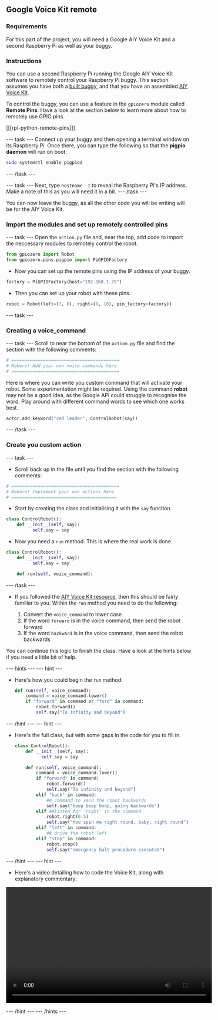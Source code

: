 ## Google Voice Kit remote

### Requirements
For this part of the project, you will need a Google AIY Voice Kit and a second Raspberry Pi as well as your buggy.

### Instructions
You can use a second Raspberry Pi running the Google AIY Voice Kit software to remotely control your Raspberry Pi buggy. This section assumes you have both a [built buggy](../projects/build-a-buggy), and that you have an assembled [AIY Voice Kit](../projects/rpi-python-google-aiy).

To control the buggy, you can use a feature in the `gpiozero` module called **Remote Pins**. Have a look at the section below to learn more about how to remotely use GPIO pins.

[[[rpi-python-remote-pins]]]

--- task ---
Connect up your buggy and then opening a terminal window on its Raspberry Pi. Once there, you can type the following so that the **pigpio daemon** will run on boot:

```bash
sudo systemctl enable pigpiod
```
--- /task ---

--- task ---
Next, type `hostname -I` to reveal the Raspberry Pi's IP address. Make a note of this as you will need it in a bit.
--- /task ---	


You can now leave the buggy, as all the other code you will be writing will be for the AIY Voice Kit.
	
### Import the modules and set up remotely controlled pins

--- task ---
Open the `action.py` file and, near the top, add code to import the neccessary modules to remotely control the robot.

```python
from gpiozero import Robot
from gpiozero.pins.pigpio import PiGPIOFactory
```

- Now you can set up the remote pins using the IP address of your buggy.

```python
factory = PiGPIOFactory(host="192.168.1.79")

```

- Then you can set up your robot with these pins.

```python
robot = Robot(left=(7, 8), right=(9, 10), pin_factory=factory))
```
--- task ---
### Creating a voice_command

--- task ---
Scroll to near the bottom of the `action.py` file and find the section with the following comments:

```python
# =========================================
# Makers! Add your own voice commands here.
# =========================================
```
Here is where you can write you custom command that will activate your robot. Some experimentation might be required. Using the command **robot** may not be a good idea, as the Google API could struggle to recognise the word. Play around with different command words to see which one works best.

```python
actor.add_keyword("red leader", ControlRobot(say))
```
--- /task ---

### Create you custom action

--- task ---
- Scroll back up in the file until you find the section with the following comments:

```python
# =========================================
# Makers! Implement your own actions here.
# ========================================
```

- Start by creating the class and initialising it with the `say` function.

```python
class ControlRobot():
	def __init__(self, say):
		  self.say = say
```

- Now you need a `run` method. This is where the real work is done.

```python
class ControlRobot():
	def __init__(self, say):
		  self.say = say

	def run(self, voice_command):
```
--- /task ---


- If you followed the [AIY Voice Kit resource](../projects/rpi-python-google-aiy), then this should be fairly familiar to you. Within the `run` method you need to do the following:

  1. Convert the `voice_command` to lower case
  1. If the word `forward` is in the voice command, then send the robot forward
  1. If the word `backward` is in the voice command, then send the robot backwards
  
You can continue this logic to finish the class. Have a look at the hints below if you need a little bit of help.

--- hints --- --- hint ---
- Here's how you could begin the `run` method:
  ```python
  def run(self, voice_command):
	  command = voice_command.lower()
	  if "forward" in command or "ford" in command:
		  robot.forward()
		  self.say("To infinity and beyond")
  ```
--- /hint --- --- hint ---
- Here's the full class, but with some gaps in the code for you to fill in.
  ```python
  class ControlRobot():
	  def __init__(self, say):
			self.say = say

	  def run(self, voice_command):
		  command = voice_command.lower()
		  if "forward" in command:
			  robot.forward()
			  self.say("To infinity and beyond")
		  elif "back" in command:
			  ## command to send the robot backwards
			  self.say("beep beep boop, going backwards")
		  elif ##listen for 'right' in the command
			  robot.right(0.5)
			  self.say("You spin me right round, baby, right round")            
		  elif "left" in command:
			  ## drive the robot left
		  elif "stop" in command:
			  robot.stop()
			  self.say("emergency halt procedure executed")        
  ```
--- /hint --- --- hint ---
- Here's a video detailing how to code the Voice Kit, along with explanatory commentary:
<video width="560" height="315" controls>
<source src="images/aiy-remote.webm" type="video/webm">
If your browser does not support WebM video, try Firefox or Chrome.
</video>

--- /hint --- --- /hints ---
